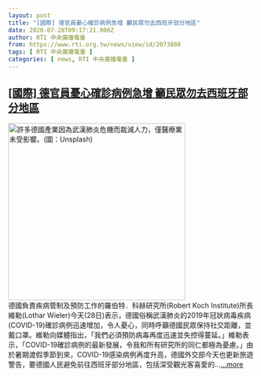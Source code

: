 ```yaml
---
layout: post
title: "[國際] 德官員憂心確診病例急增 籲民眾勿去西班牙部分地區"
date: 2020-07-28T09:17:21.000Z
author: RTI 中央廣播電臺
from: https://www.rti.org.tw/news/view/id/2073808
tags: [ RTI 中央廣播電臺 ]
categories: [ news, RTI 中央廣播電臺 ]
---
```

<!--1595927841000-->
[[國際] 德官員憂心確診病例急增 籲民眾勿去西班牙部分地區](https://www.rti.org.tw/news/view/id/2073808)
------

<div>
<img src="https://static.rti.org.tw/assets/thumbnails/2020/05/11/8ce1569a94d2f121db339fdf6add39ad.jpg" width="360" alt="許多德國產業因為武漢肺炎危機而裁減人力，僅醫療業未受影響。(圖：Unsplash)" title="許多德國產業因為武漢肺炎危機而裁減人力，僅醫療業未受影響。(圖：Unsplash)"><br>德國負責疾病管制及預防工作的羅伯特．科赫研究所(Robert Koch Institute)所長維勒(Lothar Wieler)今天(28日)表示，德國俗稱武漢肺炎的2019年冠狀病毒疾病(COVID-19)確診病例迅速增加，令人憂心，同時呼籲德國民眾保持社交距離，並戴口罩。維勒向媒體指出，「我們必須預防病毒再度迅速並失控得蔓延。」維勒表示，「COVID-19確診病例的最新發展，令我和所有研究所的同仁都極為憂慮。」由於暑期渡假季節到來，COVID-19感染病例再度升高，德國外交部今天也更新旅遊警告，要德國人民避免前往西班牙部分地區，包括深受觀光客喜愛的...<a target="_blank" href="https://www.rti.org.tw/news/view/id/2073808">...more</a>
</div>
